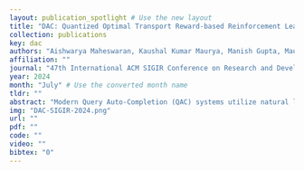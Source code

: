 ```yaml
---
layout: publication_spotlight # Use the new layout
title: "DAC: Quantized Optimal Transport Reward-based Reinforcement Learning Approach to Detoxify Query Auto-Completion" # Escape quotes in title
collection: publications
key: dac
authors: "Aishwarya Maheswaran, Kaushal Kumar Maurya, Manish Gupta, Maunendra Sankar Desarkar"
affiliation: ""
journal: "47th International ACM SIGIR Conference on Research and Development in Information Retrieval (SIGIR 2024)"
year: 2024
month: "July" # Use the converted month name
tldr: ""
abstract: "Modern Query Auto-Completion (QAC) systems utilize natural language generation (NLG) using large language models (LLM) to achieve remarkable performance. However, these systems are prone to generating biased and toxic completions due to inherent learning biases. Existing detoxification approaches exhibit two key limitations: (1) They primarily focus on mitigating toxicity for grammatically well-formed long sentences but struggle to adapt to the QAC task, where queries are short and structurally different (include spelling errors, do not follow grammatical rules and have relatively flexible word order). (2) These approaches often view detoxification through a binary lens where all text labeled as toxic is undesirable and non-toxic is considered desirable. To address these limitations, we propose DAC, an intuitive and efficient reinforcement learning-based model to detoxify QAC. With DAC, we introduce an additional perspective of considering the third query class of addressable toxicity. These queries can encompass implicit toxicity, subjective toxicity, or non-toxic queries containing toxic words. We incorporate this three-class query behavior perspective into the proposed model through quantized optimal transport to learn distinctions and generate truly non-toxic completions. We evaluate toxicity levels in the generated completions by DAC across two real-world QAC datasets (Bing and AOL) using two classifiers: a publicly available generic classifier (Detoxify) and a search query-specific classifier, which we develop (TClassify). we find that DAC consistently outperforms all existing baselines on the Bing dataset and achieves competitive performance on the AOL dataset for query detoxification. % providing high quality and low toxicity. We make the code and models publicly available."
img: "DAC-SIGIR-2024.png"
url: ""
pdf: ""
code: ""
video: ""
bibtex: "0"
---
```

